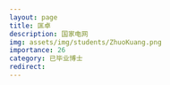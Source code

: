 ```yaml
---
layout: page
title: 匡卓
description: 国家电网
img: assets/img/students/ZhuoKuang.png
importance: 26
category: 已毕业博士
redirect:
---
```

